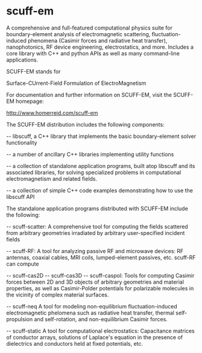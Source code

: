 scuff-em
========

A comprehensive and full-featured computational physics suite for boundary-element 
analysis of electromagnetic scattering, fluctuation-induced phenomena (Casimir forces 
and radiative heat transfer), nanophotonics, RF device engineering, electrostatics, 
and more. Includes a core library with C++ and python APIs as well as many command-line 
applications.

SCUFF-EM stands for

 Surface-CUrrent-Field Formulation of ElectroMagnetism

For documentation and further information on SCUFF-EM, visit the SCUFF-EM homepage:

http://www.homerreid.com/scuff-em

The SCUFF-EM distribution includes the following components:

 -- libscuff, a C++ library that implements the basic boundary-element
    solver functionality

 -- a number of ancillary C++ libraries implementing utility functions

 -- a collection of standalone application programs, built atop
    libscuff and its associated libraries, for solving specialized
    problems in computational electromagnetism and related fields.

 -- a collection of simple C++ code examples demonstrating how to use
    the libscuff API

The standalone application programs distributed with SCUFF-EM
include the following:

 -- scuff-scatter: A comprehensive tool for computing the fields
                   scattered from arbitrary geometries irradiated
                   by arbitrary user-specified incident fields


 -- scuff-RF:      A tool for analyzing passive RF and microwave 
                   devices: RF antennas, coaxial cables, MRI coils,
                   lumped-element passives, etc. 
                   scuff-RF can compute 

 -- scuff-cas2D
 -- scuff-cas3D
 -- scuff-caspol:  Tools for computing Casimir forces between 2D and 
                   3D objects of arbitrary geometries and material 
                   properties, as well as Casimir-Polder potentials for
                   polarizable molecules in the vicinity of complex
                   material surfaces.

 -- scuff-neq      A tool for modeling non-equilibrium fluctuation-induced
                   electromagnetic phelomena such as radiative heat transfer,
                   thermal self-propulsion and self-rotation, and 
                   non-equilibrium Casimir forces. 

 -- scuff-static   A tool for computational electrostatics: Capacitance
                   matrices of conductor arrays, solutions of Laplace's
                   equation in the presence of dielectrics and conductors 
                   held at fixed potentials, etc.

